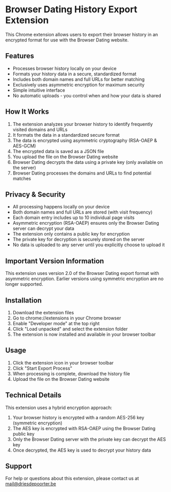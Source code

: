 # Browser Dating History Export Extension

This Chrome extension allows users to export their browser history in an encrypted format for use with the Browser Dating website.

## Features

- Processes browser history locally on your device
- Formats your history data in a secure, standardized format
- Includes both domain names and full URLs for better matching
- Exclusively uses asymmetric encryption for maximum security
- Simple intuitive interface
- No automatic uploads - you control when and how your data is shared

## How It Works

1. The extension analyzes your browser history to identify frequently visited domains and URLs
2. It formats the data in a standardized secure format
3. The data is encrypted using asymmetric cryptography (RSA-OAEP & AES-GCM)
4. The encrypted data is saved as a JSON file
5. You upload the file on the Browser Dating website
6. Browser Dating decrypts the data using a private key (only available on the server)
7. Browser Dating processes the domains and URLs to find potential matches

## Privacy & Security

- All processing happens locally on your device
- Both domain names and full URLs are stored (with visit frequency)
- Each domain entry includes up to 10 individual page visits
- Asymmetric encryption (RSA-OAEP) ensures only the Browser Dating server can decrypt your data
- The extension only contains a public key for encryption
- The private key for decryption is securely stored on the server
- No data is uploaded to any server until you explicitly choose to upload it

## Important Version Information

This extension uses version 2.0 of the Browser Dating export format with asymmetric encryption. Earlier versions using symmetric encryption are no longer supported.

## Installation

1. Download the extension files
2. Go to chrome://extensions in your Chrome browser
3. Enable "Developer mode" at the top right
4. Click "Load unpacked" and select the extension folder
5. The extension is now installed and available in your browser toolbar

## Usage

1. Click the extension icon in your browser toolbar
2. Click "Start Export Process"
3. When processing is complete, download the history file
4. Upload the file on the Browser Dating website

## Technical Details

This extension uses a hybrid encryption approach:
1. Your browser history is encrypted with a random AES-256 key (symmetric encryption)
2. The AES key is encrypted with RSA-OAEP using the Browser Dating public key
3. Only the Browser Dating server with the private key can decrypt the AES key
4. Once decrypted, the AES key is used to decrypt your history data

## Support

For help or questions about this extension, please contact us at mail@driesdepoorter.be 